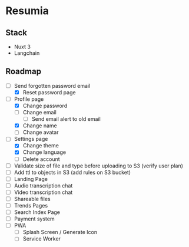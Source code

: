 # Resumia

## Stack

- Nuxt 3
- Langchain

## Roadmap

- [ ] Send forgotten password email
	- [x] Reset password page
- [ ] Profile page
	- [x] Change password
	- [ ] Change email
		- [ ] Send email alert to old email
	- [x] Change name
	- [ ] Change avatar
- [ ] Settings page
	- [x] Change theme
	- [x] Change language
	- [ ] Delete account
- [ ] Validate size of file and type before uploading to S3 (verify user plan)
- [ ] Add ttl to objects in S3 (add rules on S3 bucket)
- [ ] Landing Page
- [ ] Audio transcription chat
- [ ] Video transcription chat
- [ ] Shareable files
- [ ] Trends Pages
- [ ] Search Index Page
- [ ] Payment system
- [ ] PWA
	- [ ] Splash Screen / Generate Icon
 	- [ ] Service Worker
